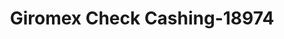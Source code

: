 ---
f_zip-code: 92083
f_state-code: CA
title: Giromex Check Cashing-18974
f_phone: 760-630-6101
f_city-only: Vista
f_address: 280 Vista Village Drive Vista
f_location-unique-id: '18974'
slug: giromex-check-cashing-18974
updated-on: '2024-05-30T13:46:58.046Z'
created-on: '2024-05-30T13:36:59.803Z'
published-on: '2024-05-30T13:54:32.469Z'
f_city-state: cms/city/vista-ca.md
f_company: cms/company/giromex-check-cashing.md
f_state: cms/state/california.md
layout: '[payday-loan].html'
tags: payday-loan
---